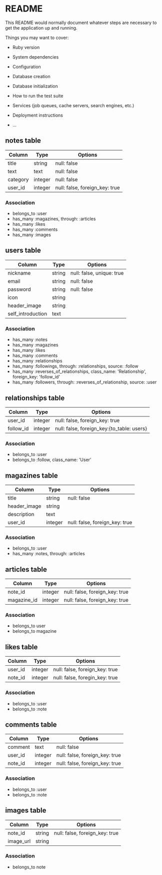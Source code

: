 # README

This README would normally document whatever steps are necessary to get the
application up and running.

Things you may want to cover:

* Ruby version

* System dependencies

* Configuration

* Database creation

* Database initialization

* How to run the test suite

* Services (job queues, cache servers, search engines, etc.)

* Deployment instructions

* ...

## notes table
|Column|Type|Options|
|------|----|-------|
|title|string|null: false|
|text|text|null: false|
|category|integer|null: false|
|user_id|integer|null: false, foreign_key: true|

### Association
- belongs_to :user
- has_many :magazines, through: :articles
- has_many :likes
- has_many :comments
- has_many :images


## users table
|Column|Type|Options|
|------|----|-------|
|nickname|string|null: false, unique: true|
|email|string|null: false|
|password|string|null: false|
|icon|string||
|header_image|string||
|self_introduction|text||

### Association
- has_many :notes
- has_many :magazines
- has_many :likes
- has_many :comments
- has_many :relationships
- has_many :followings, through: :relationships, source: :follow
- has_many :reverses_of_relationships, class_name: 'Relationship', foreign_key: 'follow_id'
- has_many :followers, through: :reverses_of_relationship, source: :user


## relationships table
|Column|Type|Options|
|------|----|-------|
|user_id|integer|null: false, foreign_key: true|
|follow_id|integer|null: false, foreign_key:{to_table: users}|

### Association
- belongs_to :user
- belongs_to :follow, class_name: 'User'


## magazines table
|Column|Type|Options|
|------|----|-------|
|title|string|null: false|
|header_image|string||
|description|text||
|user_id|integer|null: false, foreign_key: true|

### Association
- belongs_to :user
- has_many :notes, through: :articles


## articles table
|Column|Type|Options|
|------|----|-------|
|note_id|integer|null: false, foreign_key: true|
|magazine_id|integer|null: false, foreign_key: true|

### Association
- belongs_to user
- belongs_to magazine


## likes table
|Column|Type|Options|
|------|----|-------|
|user_id|integer|null: false, foreign_key: true|
|note_id|integer|null: false, foregin_key: true|

### Association
- belongs_to :user
- belongs_to :note


## comments table
|Column|Type|Options|
|------|----|-------|
|comment|text|null: false|
|user_id|integer|null: false, foreign_key: true|
|note_id|integer|null: false, foreign_key: true|

### Association
- belongs_to :user
- belongs_to :note


## images table
|Column|Type|Options|
|------|----|-------|
|note_id|string|null: false, foreign_key: true|
|image_url|string||

### Association
- belongs_to note
